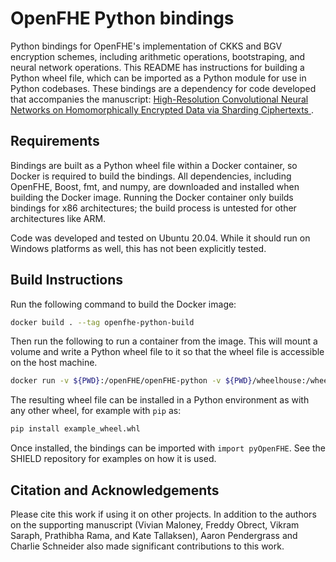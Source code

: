 # OpenFHE Python bindings

Python bindings for OpenFHE's implementation of CKKS and BGV encryption schemes, including arithmetic operations, bootstraping, and neural network operations. This README has instructions for building a Python wheel file, which can be imported as a Python module for use in Python codebases. These bindings are a dependency for code developed that accompanies the manuscript: [High-Resolution Convolutional Neural Networks on Homomorphically Encrypted Data via Sharding Ciphertexts
](https://arxiv.org/abs/2306.09189).

## Requirements

Bindings are built as a Python wheel file within a Docker container, so Docker is required to build the bindings. All dependencies, including OpenFHE, Boost, fmt, and numpy, are downloaded and installed when building the Docker image. Running the Docker container only builds bindings for x86 architectures; the build process is untested for other architectures like ARM.

Code was developed and tested on Ubuntu 20.04. While it should run on Windows platforms as well, this has not been explicitly tested.

## Build Instructions

Run the following command to build the Docker image:

```bash
docker build . --tag openfhe-python-build
```

Then run the following to run a container from the image. This will mount a volume and write a Python wheel file to it so that the wheel file is accessible on the host machine.

```bash
docker run -v ${PWD}:/openFHE/openFHE-python -v ${PWD}/wheelhouse:/wheelhouse openfhe-python-build
```

The resulting wheel file can be installed in a Python environment as with any other wheel, for example with `pip` as:

```bash
pip install example_wheel.whl
```

Once installed, the bindings can be imported with `import pyOpenFHE`. See the SHIELD repository for examples on how it is used.

## Citation and Acknowledgements

Please cite this work if using it on other projects. In addition to the authors on the supporting manuscript (Vivian Maloney, Freddy Obrect, Vikram Saraph, Prathibha Rama, and Kate Tallaksen), Aaron Pendergrass and Charlie Schneider also made significant contributions to this work.